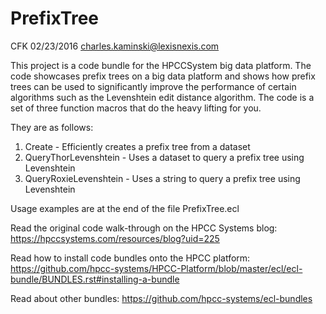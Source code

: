 # PrefixTree
CFK 02/23/2016 charles.kaminski@lexisnexis.com

This project is a code bundle for the HPCCSystem big data platform.  The code showcases prefix trees on a big data platform and shows how prefix trees can be used to significantly improve the performance of certain algorithms such as the Levenshtein edit distance algorithm.  The code is a set of three function macros that do the heavy lifting for you.

They are as follows:  
 1. Create - Efficiently creates a prefix tree from a dataset
 2. QueryThorLevenshtein - Uses a dataset to query a prefix tree using Levenshtein
 3. QueryRoxieLevenshtein - Uses a string to query a prefix tree using Levenshtein

Usage examples are at the end of the file PrefixTree.ecl

Read the original code walk-through on the HPCC Systems blog:
 https://hpccsystems.com/resources/blog?uid=225 

Read how to install code bundles onto the HPCC platform:
 https://github.com/hpcc-systems/HPCC-Platform/blob/master/ecl/ecl-bundle/BUNDLES.rst#installing-a-bundle

Read about other bundles:
 https://github.com/hpcc-systems/ecl-bundles
